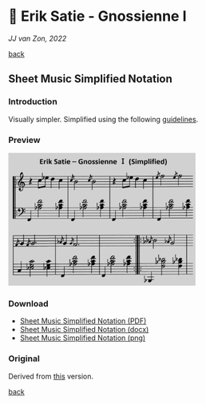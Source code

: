 🎵 Erik Satie - Gnossienne Ⅰ
============================

*JJ van Zon, 2022*

[back](../README.md)

Sheet Music Simplified Notation
-------------------------------

### Introduction

Visually simpler. Simplified using the following [guidelines](https://jjvanzon.github.io/Piano-Playing-Docs/methods/sheet-music-simplification.html).

### Preview

<img src="satie-gnossienne-1-sheet-music-simplified-notation-preview.png" width="375" />

### Download

- [Sheet Music Simplified Notation (PDF)](satie-gnossienne-1-sheet-music-simplified-notation.pdf)
- [Sheet Music Simplified Notation (docx)](satie-gnossienne-1-sheet-music-simplified-notation.docx)
- [Sheet Music Simplified Notation (png)](satie-gnossienne-1-sheet-music-simplified-notation.png)

### Original

Derived from [this](https://jjvanzon.github.io/Piano-Playing-Docs/satie-gnossienne-1/sheet-music/README.html) version.

[back](../README.md)
